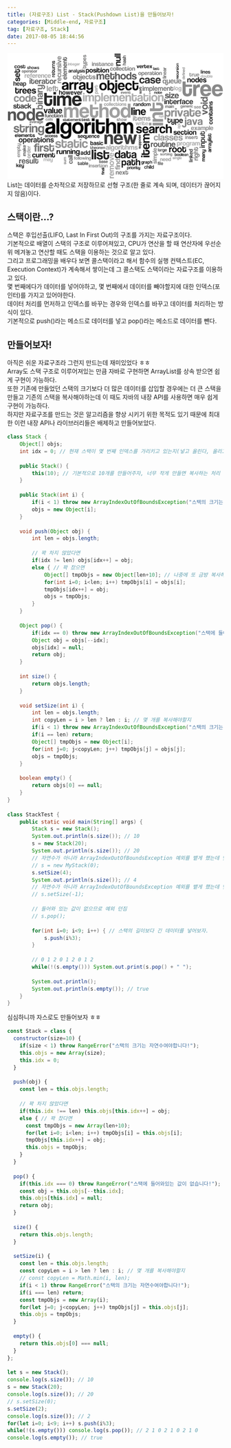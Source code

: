 ```yaml
---
title: (자료구조) List - Stack(Pushdown List)을 만들어보자!
categories: [Middle-end, 자료구조]
tag: [자료구조, Stack]
date: 2017-08-05 18:44:56
---
```

![](stack-making/thumb.png)
List는 데이터를 순차적으로 저장하므로 선형 구조(한 줄로 계속 되며, 데이터가 끊어지지 않음)이다.  
  
## 스택이란...?
스택은 후입선출(LIFO, Last In First Out)의 구조를 가지는 자료구조이다.  
기본적으로 배열이 스택의 구조로 이루어져있고, CPU가 연산을 할 때 연산자에 우선순위 메겨놓고 연산할 때도 스택을 이용하는 것으로 알고 있다.  
그리고 프로그래밍을 배우다 보면 콜스택이라고 해서 함수의 실행 컨텍스트(EC, Execution Context)가 계속해서 쌓이는데 그 콜스택도 스택이라는 자료구조를 이용하고 있다.  
몇 번째에다가 데이터를 넣어야하고, 몇 번째에서 데이터를 빼야할지에 대한 인덱스(포인터)를 가지고 있어야한다.  
데이터 처리를 먼저하고 인덱스를 바꾸는 경우와 인덱스를 바꾸고 데이터를 처리하는 방식이 있다.  
기본적으로 push()라는 메소드로 데이터를 넣고 pop()라는 메소드로 데이터를 뺀다.  

## 만들어보자!
아직은 쉬운 자료구조라 그런지 만드는데 재미있었다 ㅎㅎ  
Array도 스택 구조로 이루어져있는 만큼 자바로 구현하면 ArrayList를 상속 받으면 쉽게 구현이 가능하다.  
또한 기존에 만들었던 스택의 크기보다 더 많은 데이터를 삽입할 경우에는 더 큰 스택을 만들고 기존의 스택을 복사해야하는데 이 때도 자바의 내장 API를 사용하면 매우 쉽게 구현이 가능하다.  
하지만 자료구조를 만드는 것은 알고리즘을 향상 시키기 위한 목적도 있기 때문에 최대한 이런 내장 API나 라이브러리들은 배제하고 만들어보았다.  

```java
class Stack {
    Object[] objs;
    int idx = 0; // 현재 스택이 몇 번째 인덱스를 가리키고 있는지(넣고 올린다, 올리고 넣는 게 아니라)

    public Stack() {
        this(10); // 기본적으로 10개를 만들어주자, 너무 작게 만들면 복사하는 처리 비용이 많이 들테니...
    }

    public Stack(int i) {
        if(i < 1) throw new ArrayIndexOutOfBoundsException("스택의 크기는 자연수여야합니다!");
        objs = new Object[i];
    }

    void push(Object obj) {
        int len = objs.length;

        // 꽉 차지 않았다면
        if(idx != len) objs[idx++] = obj;
        else { // 꽉 찼으면
            Object[] tmpObjs = new Object[len+10]; // 나중에 또 금방 복사하지 않게 적절하게 큰 배열을 만들자.
            for(int i=0; i<len; i++) tmpObjs[i] = objs[i];
            tmpObjs[idx++] = obj;
            objs = tmpObjs;
        }
    }

    Object pop() {
        if(idx == 0) throw new ArrayIndexOutOfBoundsException("스택에 들어와있는 값이 없습니다!");
        Object obj = objs[--idx];
        objs[idx] = null;
        return obj;
    }

    int size() {
        return objs.length;
    }

    void setSize(int i) {
        int len = objs.length;
        int copyLen = i > len ? len : i; // 몇 개를 복사해야할지
        if(i < 1) throw new ArrayIndexOutOfBoundsException("스택의 크기는 자연수여야합니다!");
        if(i == len) return;
        Object[] tmpObjs = new Object[i];
        for(int j=0; j<copyLen; j++) tmpObjs[j] = objs[j];
        objs = tmpObjs;
    }

    boolean empty() {
        return objs[0] == null;
    }
}

class StackTest {
    public static void main(String[] args) {
        Stack s = new Stack();
        System.out.println(s.size()); // 10
        s = new Stack(20);
        System.out.println(s.size()); // 20
        // 자연수가 아니라 ArrayIndexOutOfBoundsException 예외를 뱉게 했는데 맞을라나 ㅠㅠ
        // s = new MyStack(0);
        s.setSize(4);
        System.out.println(s.size()); // 4
        // 자연수가 아니라 ArrayIndexOutOfBoundsException 예외를 뱉게 했는데 맞을라나 ㅠㅠ
        // s.setSize(-1);

        // 들어와 있는 값이 없으므로 예외 던짐
        // s.pop();

        for(int i=0; i<9; i++) { // 스택의 길이보다 긴 데이터를 넣어보자.
            s.push(i%3);
        }

        // 0 1 2 0 1 2 0 1 2
        while(!(s.empty())) System.out.print(s.pop() + " ");

        System.out.println();
        System.out.println(s.empty()); // true
    }
}
```

심심하니까 자스로도 만들어보자 ㅎㅎ
```javascript
const Stack = class {
  constructor(size=10) {
    if(size < 1) throw RangeError("스택의 크기는 자연수여야합니다!");
    this.objs = new Array(size);
    this.idx = 0;
  }

  push(obj) {
    const len = this.objs.length;

    // 꽉 차지 않았다면
    if(this.idx !== len) this.objs[this.idx++] = obj;
    else { // 꽉 찼다면
      const tmpObjs = new Array(len+10);
      for(let i=0; i<len; i++) tmpObjs[i] = this.objs[i];
      tmpObjs[this.idx++] = obj;
      this.objs = tmpObjs;
    }
  }

  pop() {
    if(this.idx === 0) throw RangeError("스택에 들어와있는 값이 없습니다!");
    const obj = this.objs[--this.idx];
    this.objs[this.idx] = null;
    return obj;
  }

  size() {
    return this.objs.length;
  }

  setSize(i) {
    const len = this.objs.length;
    const copyLen = i > len ? len : i; // 몇 개를 복사해야할지
    // const copyLen = Math.min(i, len);
    if(i < 1) throw RangeError("스택의 크기는 자연수여야합니다!");
    if(i === len) return;
    const tmpObjs = new Array(i);
    for(let j=0; j<copyLen; j++) tmpObjs[j] = this.objs[j];
    this.objs = tmpObjs;
  }

  empty() {
    return this.objs[0] === null;
  }
};

let s = new Stack();
console.log(s.size()); // 10
s = new Stack(20);
console.log(s.size()); // 20
// s.setSize(0);
s.setSize(2);
console.log(s.size()); // 2
for(let i=0; i<9; i++) s.push(i%3);
while(!(s.empty())) console.log(s.pop()); // 2 1 0 2 1 0 2 1 0
console.log(s.empty()); // true
```

